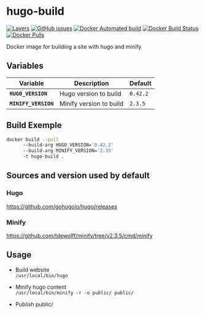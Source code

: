 # hugo-build

[![Layers](https://images.microbadger.com/badges/image/pad92/hugo-build.svg)](https://microbadger.com/images/pad92/hugo-build)
[![GitHub issues](https://img.shields.io/github/issues/pad92/docker-hugo-build.svg)](https://github.com/pad92/docker-hugo-build)
[![Docker Automated build](https://img.shields.io/docker/automated/pad92/hugo-build.svg?maxAge=2592000)](https://hub.docker.com/r/pad92/hugo-build/)
[![Docker Build Status](https://img.shields.io/docker/build/pad92/hugo-build.svg?maxAge=2592000)](https://hub.docker.com/r/pad92/hugo-build/)
[![Docker Pulls](https://img.shields.io/docker/pulls/pad92/hugo-build.svg)](https://hub.docker.com/r/pad92/hugo-build/)

Docker image for building a site with hugo and minify

## Variables

| Variable             | Description             | Default   |
|----------------------|-------------------------|-----------|
| **`HUGO_VERSION`**   | Hugo version to build   | `0.42.2`  |
| **`MINIFY_VERSION`** | Minify version to build | `2.3.5`   |


## Build Exemple

```sh
docker build --pull 
      --build-arg HUGO_VERSION='0.42.2'
      --build-arg MINIFY_VERSION='2.35'
      -t hugo-build .
```

## Sources and version used by default

### Hugo

https://github.com/gohugoio/hugo/releases

### Minify

https://github.com/tdewolff/minify/tree/v2.3.5/cmd/minify


## Usage

* Build website  
```/usr/local/bin/hugo```

* Minify hugo content  
```/usr/local/bin/minify -r -o public/ public/```

* Publish public/
